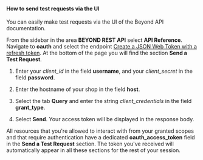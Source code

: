 #### How to send test requests via the UI

You can easily make test requests via the UI of the Beyond API documentation.

From the sidebar in the area **BEYOND REST API** select **API Reference**. Navigate to **oauth** and select the endpoint [Create a JSON Web Token with a refresh token](https://beyond.docs.stoplight.io/beyond-rest-api/api-reference/oauth/oauth2-token-refresh).
At the bottom of the page you will find the section **Send a Test Request**.

1. Enter your *client_id* in the field **username**, and your *client_secret* in the field **password**.

2. Enter the hostname of your shop in the field **host**.

3. Select the tab **Query** and enter the string *client_credentials* in the field **grant_type**.

4. Select **Send**. Your access token will be displayed in the response body.

All resources that you're allowed to interact with from your granted scopes and that require authentication have a dedicated **oauth_access_token** field in the **Send a Test Request** section.
The token you've received will automatically appear in all these sections for the rest of your session.